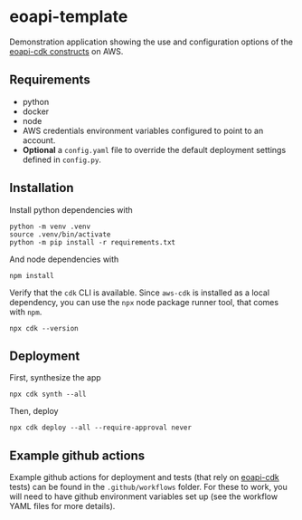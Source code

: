 # eoapi-template

Demonstration application showing the use and configuration options of the [eoapi-cdk constructs](https://github.com/developmentseed/eoapi-cdk) on AWS.

## Requirements

- python
- docker
- node
- AWS credentials environment variables configured to point to an account. 
- **Optional** a `config.yaml` file to override the default deployment settings defined in `config.py`.

## Installation

Install python dependencies with 

```
python -m venv .venv
source .venv/bin/activate
python -m pip install -r requirements.txt
```

And node dependencies with 

```
npm install
```

Verify that the `cdk` CLI is available. Since `aws-cdk` is installed as a local dependency, you can use the `npx` node package runner tool, that comes with `npm`.

```
npx cdk --version
```
## Deployment

First, synthesize the app 

```
npx cdk synth --all
```

Then, deploy

```
npx cdk deploy --all --require-approval never
```

## Example github actions

Example github actions for deployment and tests (that rely on [eoapi-cdk](https://github.com/developmentseed/eoapi-cdk) tests) can be found in the `.github/workflows` folder. For these to work, you will need to have github environment variables set up (see the workflow YAML files for more details).